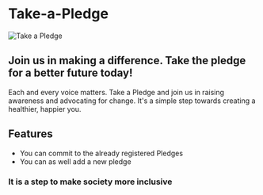 # Take-a-Pledge
![Take a Pledge](https://github.com/vaanyasharmaaa/Take-a-Pledge/assets/130481025/1504b079-cd73-4c9a-b8f4-a37480e06e14)

## Join us in making a difference. Take the pledge for a better future today!
Each and every voice matters. Take a Pledge and join us in raising awareness and advocating for change. It's a simple step towards creating a healthier, happier you.

## Features
* You can commit to the already registered Pledges
* You can as well add a new pledge

### It is a step to make society more inclusive 
